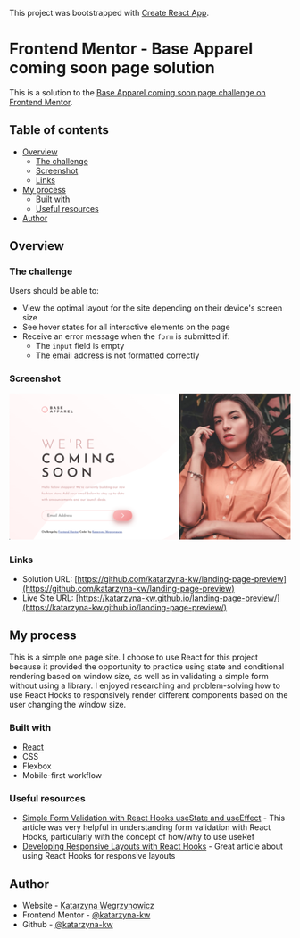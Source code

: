 This project was bootstrapped with [Create React App](https://github.com/facebook/create-react-app).

# Frontend Mentor - Base Apparel coming soon page solution

This is a solution to the [Base Apparel coming soon page challenge on Frontend Mentor](https://www.frontendmentor.io/challenges/base-apparel-coming-soon-page-5d46b47f8db8a7063f9331a0).

## Table of contents

- [Overview](#overview)
  - [The challenge](#the-challenge)
  - [Screenshot](#screenshot)
  - [Links](#links)
- [My process](#my-process)
  - [Built with](#built-with)
  - [Useful resources](#useful-resources)
- [Author](#author)

## Overview

### The challenge

Users should be able to:

- View the optimal layout for the site depending on their device's screen size
- See hover states for all interactive elements on the page
- Receive an error message when the `form` is submitted if:
  - The `input` field is empty
  - The email address is not formatted correctly

### Screenshot

![](./public/images/base-apparel.png)


### Links

- Solution URL: [https://github.com/katarzyna-kw/landing-page-preview](https://github.com/katarzyna-kw/landing-page-preview)
- Live Site URL: [https://katarzyna-kw.github.io/landing-page-preview/](https://katarzyna-kw.github.io/landing-page-preview/)

## My process
This is a simple one page site. I choose to use React for this project because it provided the opportunity to practice using state and conditional rendering based on window size, as well as in validating a simple form without using a library. I enjoyed researching and problem-solving how to use React Hooks to responsively render different components based on the user changing the window size.

### Built with

- [React](https://reactjs.org/)
- CSS
- Flexbox
- Mobile-first workflow


### Useful resources

- [Simple Form Validation with React Hooks useState and useEffect](https://kitson-broadhurst.medium.com/simple-form-validation-with-react-hooks-usestate-and-useeffect-57620d808cc8) - This article was very helpful in understanding form validation with React Hooks, particularly with the concept of how/why to use useRef
- [Developing Responsive Layouts with React Hooks](https://blog.logrocket.com/developing-responsive-layouts-with-react-hooks/) - Great article about using React Hooks for responsive layouts


## Author

- Website - [Katarzyna Wegrzynowicz](https://katarzyna-kw.github.io/portfolio-website/)
- Frontend Mentor - [@katarzyna-kw](https://www.frontendmentor.io/profile/katarzyna-kw)
- Github - [@katarzyna-kw](https://github.com/katarzyna-kw)
